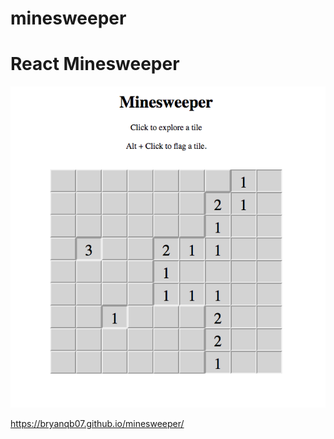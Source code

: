 # minesweeper
<h1>React Minesweeper</h1>
<img src="minesweeper.png"/>

https://bryanqb07.github.io/minesweeper/

